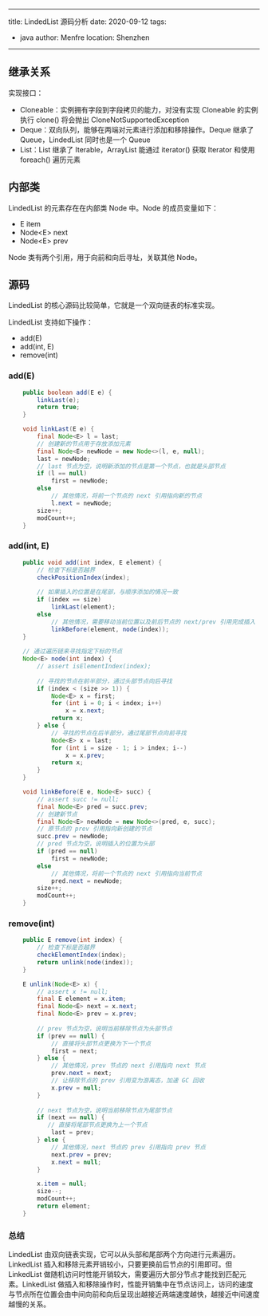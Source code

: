  ---
title: LindedList 源码分析
date: 2020-09-12
tags: 
  - java
author: Menfre
location: Shenzhen
---

## 继承关系

实现接口：

* Cloneable：实例拥有字段到字段拷贝的能力，对没有实现 Cloneable 的实例执行 clone() 将会抛出 CloneNotSupportedException
* Deque：双向队列，能够在两端对元素进行添加和移除操作。Deque 继承了 Queue，LindedList 同时也是一个 Queue
* List：List 继承了 Iterable，ArrayList 能通过 iterator() 获取 Iterator 和使用 foreach() 遍历元素

## 内部类

LindedList 的元素存在在内部类 Node 中。Node 的成员变量如下：

* E item
* Node\<E> next
* Node\<E> prev

Node 类有两个引用，用于向前和向后寻址，关联其他 Node。

## 源码

LindedList 的核心源码比较简单，它就是一个双向链表的标准实现。

LindedList 支持如下操作：

* add(E)
* add(int, E)
* remove(int)

### add(E)

```java
    public boolean add(E e) {
        linkLast(e);
        return true;
    }

    void linkLast(E e) {
        final Node<E> l = last;
        // 创建新的节点用于存放添加元素
        final Node<E> newNode = new Node<>(l, e, null);
        last = newNode;
        // last 节点为空，说明新添加的节点是第一个节点，也就是头部节点
        if (l == null)
            first = newNode;
        else
            // 其他情况，将前一个节点的 next 引用指向新的节点 
            l.next = newNode;
        size++;
        modCount++;
    }
```

### add(int, E)

```java
    public void add(int index, E element) {
        // 检查下标是否越界
        checkPositionIndex(index);
					
        // 如果插入的位置是在尾部，与顺序添加的情况一致
        if (index == size)
            linkLast(element);
        else
            // 其他情况，需要移动当前位置以及前后节点的 next/prev 引用完成插入
            linkBefore(element, node(index));
    }
		
  	// 通过遍历链来寻找指定下标的节点
    Node<E> node(int index) {
        // assert isElementIndex(index);
				
      	// 寻找的节点在前半部分，通过头部节点向后寻找
        if (index < (size >> 1)) {
            Node<E> x = first;
            for (int i = 0; i < index; i++)
                x = x.next;
            return x;
        } else {
            // 寻找的节点在后半部分，通过尾部节点向前寻找
            Node<E> x = last;
            for (int i = size - 1; i > index; i--)
                x = x.prev;
            return x;
        }
    }

    void linkBefore(E e, Node<E> succ) {
        // assert succ != null;
        final Node<E> pred = succ.prev;
        // 创建新节点
        final Node<E> newNode = new Node<>(pred, e, succ);
        // 原节点的 prev 引用指向新创建的节点
        succ.prev = newNode;
        // pred 节点为空，说明插入的位置为头部
        if (pred == null)
            first = newNode;
        else
            // 其他情况，将前一个节点的 next 引用指向当前节点
            pred.next = newNode;
        size++;
        modCount++;
    }
```

### remove(int)

```java
    public E remove(int index) {
        // 检查下标是否越界
        checkElementIndex(index);
        return unlink(node(index));
    }

    E unlink(Node<E> x) {
        // assert x != null;
        final E element = x.item;
        final Node<E> next = x.next;
        final Node<E> prev = x.prev;
        
      	// prev 节点为空，说明当前移除节点为头部节点
        if (prev == null) {
            // 直接将头部节点更换为下一个节点
            first = next;
        } else {
            // 其他情况，prev 节点的 next 引用指向 next 节点 
            prev.next = next;
            // 让移除节点的 prev 引用变为游离态，加速 GC 回收
            x.prev = null;
        }
				
        // next 节点为空，说明当前移除节点为尾部节点
        if (next == null) {
           // 直接将尾部节点更换为上一个节点
            last = prev;
        } else {
            // 其他情况，next 节点的 prev 引用指向 prev 节点 
            next.prev = prev;
            x.next = null;
        }

        x.item = null;
        size--;
        modCount++;
        return element;
    }
```

### 总结

LindedList 由双向链表实现，它可以从头部和尾部两个方向进行元素遍历。LinkedList 插入和移除元素开销较小，只要更换前后节点的引用即可。但 LinkedList 做随机访问时性能开销较大，需要遍历大部分节点才能找到匹配元素。LinkedList 做插入和移除操作时，性能开销集中在节点访问上，访问的速度与节点所在位置会由中间向前和向后呈现出越接近两端速度越快，越接近中间速度越慢的关系。
